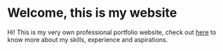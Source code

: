 # Welcome, this is my website

Hi! This is my very own professional portfolio website, check out [here](https://my-website-delta-one.vercel.app/) to know more about my skills, experience and aspirations.

